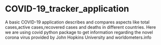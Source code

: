 # COVID-19_tracker_application
A basic COVID-19 application describes and compares aspects like total cases,active cases,recovered cases and deaths in different countries. Here we are using covid python package
to get information regarding the novel corona virus provided by John Hopkins University and worldometers.info
